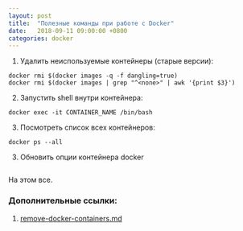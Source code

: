 ```yaml
---
layout: post
title:  "Полезные команды при работе с Docker"
date:   2018-09-11 09:00:00 +0800
categories: docker
---
```


1. Удалить неиспользуемые контейнеры (старые версии):
```
docker rmi $(docker images -q -f dangling=true)
docker rmi $(docker images | grep "^<none>" | awk '{print $3}')
```
2. Запустить shell внутри контейнера:
```
docker exec -it CONTAINER_NAME /bin/bash
```
3. Посмотреть список всех контейнеров:
```
docker ps --all
```
3. Обновить опции контейнера docker
```

```

На этом все.

### Дополнительные ссылки:
1. [remove-docker-containers.md](https://gist.github.com/ngpestelos/4fc2e31e19f86b9cf10b)
